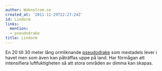 ```yaml
---
author: Wahnstrom.se
created_at: '2011-11-29T22:27:24Z'
id: Lindorm
links:
  mention:
  - pseudodrake
title: Lindorm
---
```


En 20 till 30 meter lång ormliknande [pseudodrake] som mestadels lever i havet men som även kan
påträffas uppe på land. Har förmågan att intensifiera luftfuktigheten så att stora områden av dimma
kan skapas.

  [pseudodrake]: pseudodrake